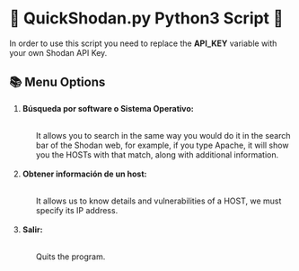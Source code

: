 <h1>🔎 QuickShodan.py Python3 Script 🔎</h1>

In order to use this script you need to replace the **API_KEY** variable with your own Shodan API Key.

<h2>📚 Menu Options</h2>

<ol>
   <li><b>Búsqueda por software o Sistema Operativo:</b></li><br>
      <ol>It allows you to search in the same way you would do it in the search bar of the Shodan web, for example, if you type Apache, it will show you the HOSTs with that match, along with additional information.</ol><br>
   <li><b>Obtener información de un host:</b></li> <br>
      <ol>It allows us to know details and vulnerabilities of a HOST, we must specify its IP address.</ol><br>
   <li><b>Salir:</b></li><br>
      <ol>Quits the program.</ol>
</ol>


